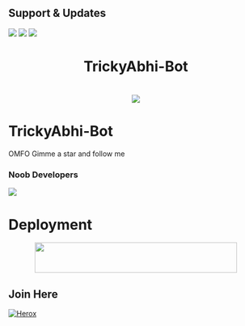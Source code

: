 ## Support & Updates 
<a href="https://t.me/TrickyAbhii_Op"><img src="https://img.shields.io/badge/Join-Group%20Support-blue.svg?style=for-the-badge&logo=Telegram"></a> <a href="https://t.me/Techno_Trickop"><img src="https://img.shields.io/badge/Join-Updates%20Channel-blue.svg?style=for-the-badge&logo=Telegram"></a>
<a href="https://youtube.com/c/TrickyAbhi"><img src="https://img.shields.io/badge/Subscribe%20Channel-red.svg?style=for-the-badge&logo=Youtube"></a>
  

<h1 align="center"><b>TrickyAbhi-Bot</b></h1>

# <p align="center"><a href="https://github.com/herox-xd/TrickyAbhi-Bot"><img src="https://github-readme-stats.vercel.app/api/pin?username=herox-xd&show_icons=true&theme=dracula&hide_border=true&repo=TrickyAbhi-Bot"></a></p>
<p align="center">
    
    
# TrickyAbhi-Bot
OMFO Gimme a star and follow me
    
    
### Noob Developers 
  <a href="https://t.me/ABHIISH3K_xD"><img src="https://img.shields.io/badge/Piro%20 Abhishek-Green.svg?style=for-the-badge&logo=Python"></a>
    
    
    
# Deployment
    
<p align="center"><a href="https://heroku.com/deploy?template=https://github.com/Akshay25255/TrickyAbhi-Bot"> <img src="https://img.shields.io/badge/Deploy%20To%20Heroku-purple?style=for-the-badge&logo=heroku" width="400" height="60"/></a></p>

## Join Here 
[![Herox](https://telegra.ph/file/b9f38530315136d4bbe7c.jpg)](https://telegram.me/aboutez)


